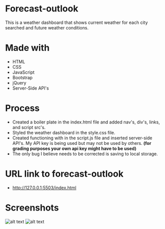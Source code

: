 # Forecast-outlook

This is a weather dashboard that shows current weather for each city searched and future weather conditions. 

# Made with
* HTML
* CSS
* JavaScript
* Bootstrap
* jQuery
* Server-Side API's

# Process
* Created a boiler plate in the index.html file and added nav's, div's, links, and script src's.
* Styled the weather dashboard in the style.css file.
* Created functioning with in the script.js file and inserted server-side API's. My API key is being used but may not be used by others.
 **(for grading purposes your own api key might have to be used)**
* The only bug I believe needs to be corrected is saving to local storage. 

# URL link to forecast-outlook 
* http://127.0.0.1:5503/index.html

# Screenshots
![alt text](screenshot.png)
![alt text](Screenshot2.png)